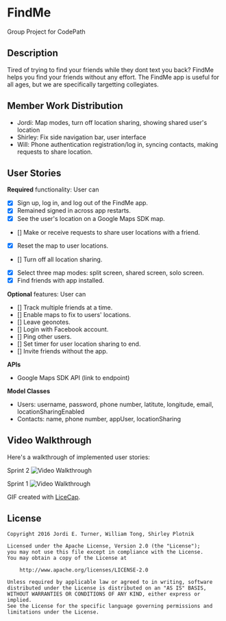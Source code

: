# FindMe
Group Project for CodePath

## Description
Tired of trying to find your friends while they dont text you back? FindMe
helps you find your friends without any effort. The FindMe app is useful
for all ages, but we are specifically targetting collegiates. 

## Member Work Distribution
- Jordi: Map modes, turn off location sharing, showing shared user's location
- Shirley: Fix side navigation bar, user interface
- Will: Phone authentication registration/log in, syncing contacts, making requests to share location.

## User Stories

**Required** functionality: User can

- [X] Sign up, log in, and log out of the FindMe app. 
- [X] Remained signed in across app restarts.
- [X] See the user's location on a Google Maps SDK map.
- [] Make or receive requests to share user locations with a friend.
- [X] Reset the map to user locations.
- [] Turn off all location sharing.
- [X] Select three map modes: split screen, shared screen, solo screen.
- [X] Find friends with app installed.

**Optional** features: User can

- [] Track multiple friends at a time.
- [] Enable maps to fix to users' locations. 
- [] Leave geonotes.
- [] Login with Facebook account.
- [] Ping other users.
- [] Set timer for user location sharing to end.
- [] Invite friends without the app.

**APIs**
- Google Maps SDK API (link to endpoint)

**Model Classes**
- Users: username, password, phone number, latitute, longitude, email, locationSharingEnabled
- Contacts: name, phone number, appUser, locationSharing

## Video Walkthrough 

Here's a walkthrough of implemented user stories:

Sprint 2
<img src='http://i.imgur.com/AaWo5w2.gif' title='Video Walkthrough' width='' alt='Video Walkthrough' />

Sprint 1
<img src='http://i.imgur.com/De6snsa.gif' title='Video Walkthrough' width='' alt='Video Walkthrough' />

GIF created with [LiceCap](http://www.cockos.com/licecap/).

## License

    Copyright 2016 Jordi E. Turner, William Tong, Shirley Plotnik

    Licensed under the Apache License, Version 2.0 (the "License");
    you may not use this file except in compliance with the License.
    You may obtain a copy of the License at

        http://www.apache.org/licenses/LICENSE-2.0

    Unless required by applicable law or agreed to in writing, software
    distributed under the License is distributed on an "AS IS" BASIS,
    WITHOUT WARRANTIES OR CONDITIONS OF ANY KIND, either express or implied.
    See the License for the specific language governing permissions and
    limitations under the License.
